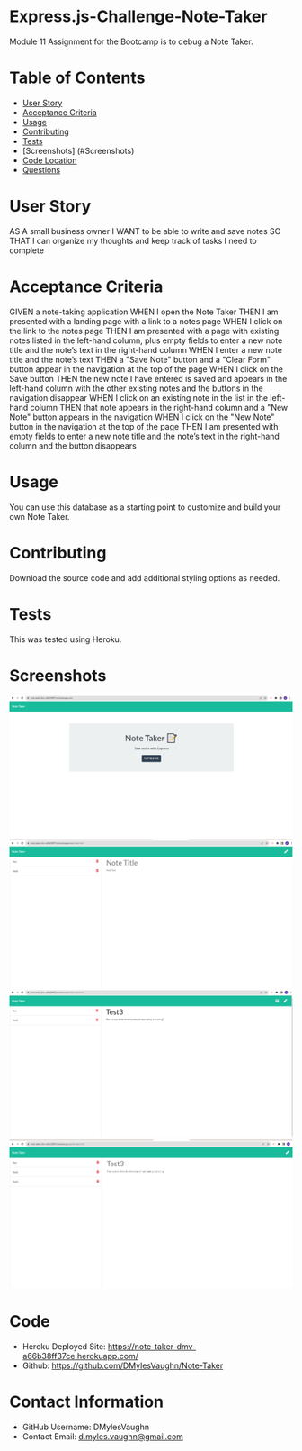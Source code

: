 # Express.js-Challenge-Note-Taker
Module 11 Assignment for the Bootcamp is to debug a Note Taker. 

# Table of Contents 
* [User Story](#User-Story)
* [Acceptance Criteria](#Acceptance-Criteria)
* [Usage](#Usage)
* [Contributing](#Contributing)
* [Tests](#Tests)
* [Screenshots] (#Screenshots)
* [Code Location](#Code)
* [Questions](#Contact-Information)

# User Story
AS A small business owner
I WANT to be able to write and save notes
SO THAT I can organize my thoughts and keep track of tasks I need to complete

# Acceptance Criteria
GIVEN a note-taking application
WHEN I open the Note Taker
THEN I am presented with a landing page with a link to a notes page
WHEN I click on the link to the notes page
THEN I am presented with a page with existing notes listed in the left-hand column, plus empty fields to enter a new note title and the note’s text in the right-hand column
WHEN I enter a new note title and the note’s text
THEN a "Save Note" button and a "Clear Form" button appear in the navigation at the top of the page
WHEN I click on the Save button
THEN the new note I have entered is saved and appears in the left-hand column with the other existing notes and the buttons in the navigation disappear
WHEN I click on an existing note in the list in the left-hand column
THEN that note appears in the right-hand column and a "New Note" button appears in the navigation
WHEN I click on the "New Note" button in the navigation at the top of the page
THEN I am presented with empty fields to enter a new note title and the note’s text in the right-hand column and the button disappears

# Usage
 You can use this database as a starting point to customize and build your own Note Taker.

# Contributing 
Download the source code and add additional styling options as needed.

# Tests
This was tested using Heroku.

# Screenshots
![Alt text](media/Homepage.png)
![Alt text](<media/Take Notes Area.png>)
![Alt text](<media/Written Note.png>)
![Alt text](<media/Saved Note.png>)

# Code
* Heroku Deployed Site: https://note-taker-dmv-a66b38ff37ce.herokuapp.com/
* Github: https://github.com/DMylesVaughn/Note-Taker

# Contact Information 
* GitHub Username: DMylesVaughn
* Contact Email: d.myles.vaughn@gmail.com
